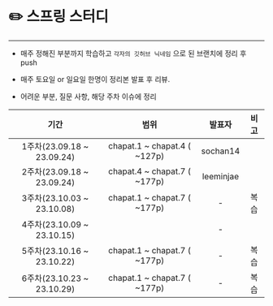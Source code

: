 
# ✏️ **스프링 스터디**

------

* 매주 정해진 부분까지 학습하고 `각자의 깃허브 닉네임` 으로 된 브랜치에 정리 후 push

* 매주 토요일 or 일요일 한명이 정리본 발표 후 리뷰.

* 어려운 부분, 질문 사항, 해당 주차 이슈에 정리


|기간|**범위**|**발표자**|**비고**|
|:-:|:-:|:-:|:-:|
|1주차(23.09.18 ~ 23.09.24)|chapat.1 ~ chapat.4 ( ~127p)|sochan14||
|2주차(23.09.18 ~ 23.09.24)|chapat.4 ~ chapat.7 ( ~177p)|leeminjae||
|3주차(23.10.03 ~ 23.10.08)|chapat.1 ~ chapat.7 ( ~177p)|-|복습|
|4주차(23.10.09 ~ 23.10.15)||-||
|5주차(23.10.16 ~ 23.10.22)|chapat.1 ~ chapat.7 ( ~177p)|-|복습|
|6주차(23.10.23 ~ 23.10.29)|chapat.1 ~ chapat.7 ( ~177p)|-|복습|
